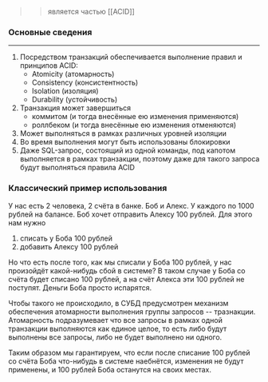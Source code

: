 >> является частью [[ACID]]

### Основные сведения
---
1. Посредством транзакций обеспечивается выполнение правил и принципов ACID:
	- Atomicity (атомарность)
	- Consistency (консистентность)
	- Isolation (изоляция)
	- Durability (устойчивость)
2. Транзакция может завершиться
	- коммитом (и тогда внесённые ею изменения применяются)
	- роллбеком (и тогда внесённые ею изменения отменяются)
3. Может выполняться в рамках различных уровней изоляции
4. Во время выполнения могут быть использованы блокировки
5. Даже SQL-запрос, состоящий из одной команды, под капотом выполняется в рамках транзакции, поэтому даже для такого запроса будут выполняться правила ACID

### Классический пример использования
У нас есть 2 человека, 2 счёта в банке. Боб и Алекс. У каждого по 1000 рублей на балансе. Боб хочет отправить Алексу 100 рублей. Для этого нам нужно
1. списать у Боба 100 рублей
2. добавить Алексу 100 рублей

Но что есть после того, как мы списали у Боба 100 рублей, у нас произойдёт какой-нибудь сбой в системе? В таком случае у Боба со счёта будет списано 100 рублей, а на счёт Алекса эти 100 рублей не поступят. Деньги Боба просто испарятся.

Чтобы такого не происходило, в СУБД предусмотрен механизм обеспечения атомарности выполнения группы запросов -- тразнакции. Атомарность подразумевает что все запросы в рамках одной транзакции выполняются как единое целое, то есть либо будут выполнены все запросы, либо не будет выполнено ни одного.

Таким образом мы гарантируем, что если после списание 100 рублей со счёта Боба что-нибудь в системе наебнётся, изменения не будут применены, и 100 рублей Боба останутся на своих местах.
